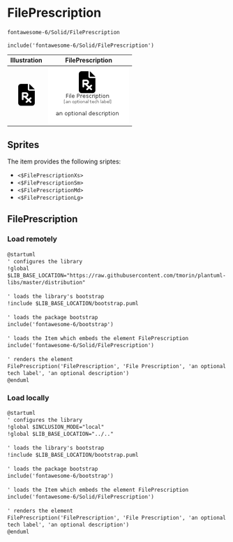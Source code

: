 # FilePrescription


```text
fontawesome-6/Solid/FilePrescription
```

```text
include('fontawesome-6/Solid/FilePrescription')
```



| Illustration | FilePrescription |
| :---: | :---: |
| ![illustration for Illustration](../../fontawesome-6/Solid/FilePrescription.png) | ![illustration for FilePrescription](../../fontawesome-6/Solid/FilePrescription.Local.png) |



## Sprites
The item provides the following sriptes:

- `<$FilePrescriptionXs>`
- `<$FilePrescriptionSm>`
- `<$FilePrescriptionMd>`
- `<$FilePrescriptionLg>`





## FilePrescription

### Load remotely
```plantuml
@startuml
' configures the library
!global $LIB_BASE_LOCATION="https://raw.githubusercontent.com/tmorin/plantuml-libs/master/distribution"

' loads the library's bootstrap
!include $LIB_BASE_LOCATION/bootstrap.puml

' loads the package bootstrap
include('fontawesome-6/bootstrap')

' loads the Item which embeds the element FilePrescription
include('fontawesome-6/Solid/FilePrescription')

' renders the element
FilePrescription('FilePrescription', 'File Prescription', 'an optional tech label', 'an optional description')
@enduml
```

### Load locally
```plantuml
@startuml
' configures the library
!global $INCLUSION_MODE="local"
!global $LIB_BASE_LOCATION="../.."

' loads the library's bootstrap
!include $LIB_BASE_LOCATION/bootstrap.puml

' loads the package bootstrap
include('fontawesome-6/bootstrap')

' loads the Item which embeds the element FilePrescription
include('fontawesome-6/Solid/FilePrescription')

' renders the element
FilePrescription('FilePrescription', 'File Prescription', 'an optional tech label', 'an optional description')
@enduml
```

